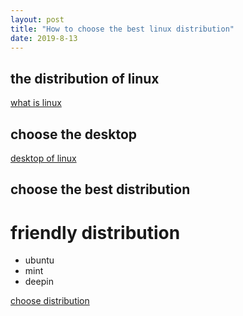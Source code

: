 ```yaml
---
layout: post
title: "How to choose the best linux distribution"
date: 2019-8-13
---
```


## the distribution of linux
[what is linux](https://www.linux.com/what-is-linux)

## choose the desktop
[desktop of linux](https://www.linux.com/LEARN/HOW-CHOOSE-BEST-LINUX-DESKTOP-YOU)

## choose the best distribution
# friendly distribution
+ ubuntu
+ mint
+ deepin

[choose distribution](https://www.linux.com/news/best-linux-distribution-new-users)
